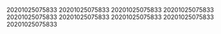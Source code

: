 20201025075833
20201025075833
20201025075833
20201025075833
20201025075833
20201025075833
20201025075833
20201025075833
20201025075833
